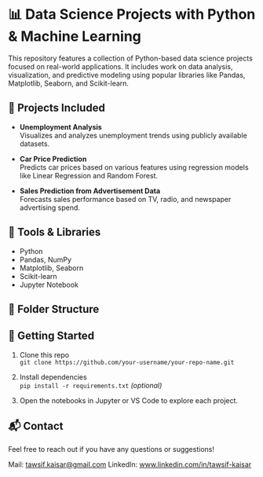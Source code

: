 # 📊 Data Science Projects with Python & Machine Learning

This repository features a collection of Python-based data science projects focused on real-world applications. It includes work on data analysis, visualization, and predictive modeling using popular libraries like Pandas, Matplotlib, Seaborn, and Scikit-learn.

## 🧠 Projects Included

- **Unemployment Analysis**  
  Visualizes and analyzes unemployment trends using publicly available datasets.

- **Car Price Prediction**  
  Predicts car prices based on various features using regression models like Linear Regression and Random Forest.

- **Sales Prediction from Advertisement Data**  
  Forecasts sales performance based on TV, radio, and newspaper advertising spend.

## 🔧 Tools & Libraries

- Python
- Pandas, NumPy
- Matplotlib, Seaborn
- Scikit-learn
- Jupyter Notebook

## 📁 Folder Structure


## 🚀 Getting Started

1. Clone this repo  
   `git clone https://github.com/your-username/your-repo-name.git`

2. Install dependencies  
   `pip install -r requirements.txt` *(optional)*

3. Open the notebooks in Jupyter or VS Code to explore each project.

## 📬 Contact

Feel free to reach out if you have any questions or suggestions!

Mail: tawsif.kaisar@gmail.com
LinkedIn: www.linkedin.com/in/tawsif-kaisar
